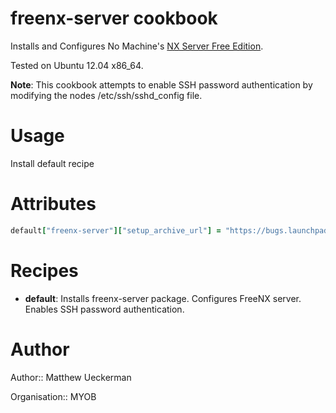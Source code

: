 # freenx-server cookbook

Installs and Configures No Machine's [NX Server Free Edition](http://www.nomachine.com/products.php).

Tested on Ubuntu 12.04 x86_64.

__Note__: This cookbook attempts to enable SSH password authentication by modifying the nodes /etc/ssh/sshd_config file.

# Usage

Install default recipe

# Attributes

```ruby
default["freenx-server"]["setup_archive_url"] = "https://bugs.launchpad.net/freenx-server/+bug/576359/+attachment/1378450/+files/nxsetup.tar.gz"
```

# Recipes

* __default__: Installs freenx-server package.  Configures FreeNX server.  Enables SSH password authentication.

# Author

Author:: Matthew Ueckerman

Organisation:: MYOB
